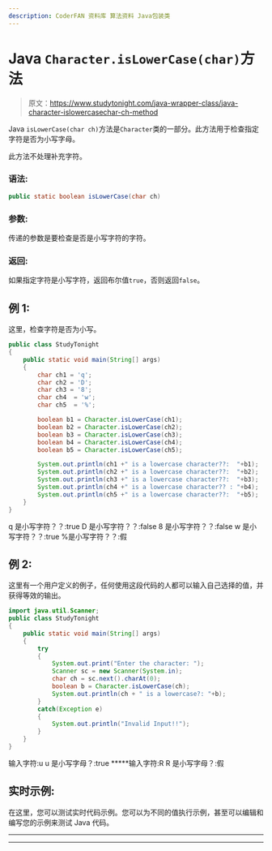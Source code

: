 ```yaml
---
description: CoderFAN 资料库 算法资料 Java包装类
---
```


# Java `Character.isLowerCase(char)`方法

> 原文：<https://www.studytonight.com/java-wrapper-class/java-character-islowercasechar-ch-method>

Java `isLowerCase(char ch)`方法是`Character`类的一部分。此方法用于检查指定字符是否为小写字母。

此方法不处理补充字符。

### 语法:

```java
public static boolean isLowerCase(char ch) 
```

### 参数:

传递的参数是要检查是否是小写字符的字符。

### 返回:

如果指定字符是小写字符，返回布尔值`true`，否则返回`false`。

## 例 1:

这里，检查字符是否为小写。

```java
public class StudyTonight
{  
	public static void main(String[] args)
	{  
		char ch1 = 'q';  
		char ch2 = 'D';  
		char ch3 = '8';  
		char ch4  = 'w';   
		char ch5  = '%';  

		boolean b1 = Character.isLowerCase(ch1);  
		boolean b2 = Character.isLowerCase(ch2);  
		boolean b3 = Character.isLowerCase(ch3);  
		boolean b4 = Character.isLowerCase(ch4);  
		boolean b5 = Character.isLowerCase(ch5);  

		System.out.println(ch1 +" is a lowercase character??:  "+b1);  
		System.out.println(ch2 +" is a lowercase character??:  "+b2);  
		System.out.println(ch3 +" is a lowercase character??:  "+b3);  
		System.out.println(ch4 +" is a lowercase character?? : "+b4);  
		System.out.println(ch5 +" is a lowercase character??:  "+b5);  
	}  
} 
```

q 是小写字符？？:true
D 是小写字符？？:false
8 是小写字符？？:false
w 是小写字符？？:true
%是小写字符？？:假

## 例 2:

这里有一个用户定义的例子，任何使用这段代码的人都可以输入自己选择的值，并获得等效的输出。

```java
import java.util.Scanner; 
public class StudyTonight
{  
	public static void main(String[] args)
	{  
		try
		{
			System.out.print("Enter the character: ");  
			Scanner sc = new Scanner(System.in);         
			char ch = sc.next().charAt(0);  
			boolean b = Character.isLowerCase(ch);
			System.out.println(ch + " is a lowercase?: "+b);
		}
		catch(Exception e)
		{
			System.out.println("Invalid Input!!");
		}
	}  
} 
```

输入字符:u
u 是小写字母？:true
*****输入字符:R
R 是小写字母？:假

## 实时示例:

在这里，您可以测试实时代码示例。您可以为不同的值执行示例，甚至可以编辑和编写您的示例来测试 Java 代码。

* * *

* * *